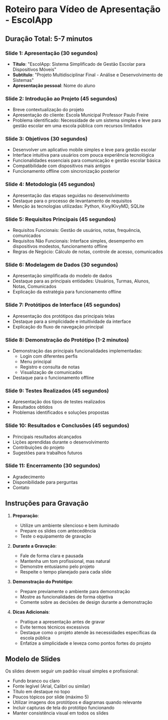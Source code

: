 # Roteiro para Vídeo de Apresentação - EscolApp

## Duração Total: 5-7 minutos

### Slide 1: Apresentação (30 segundos)
- **Título**: "EscolApp: Sistema Simplificado de Gestão Escolar para Dispositivos Móveis"
- **Subtítulo**: "Projeto Multidisciplinar Final - Análise e Desenvolvimento de Sistemas"
- **Apresentação pessoal**: Nome do aluno

### Slide 2: Introdução ao Projeto (45 segundos)
- Breve contextualização do projeto
- Apresentação do cliente: Escola Municipal Professor Paulo Freire
- Problema identificado: Necessidade de um sistema simples e leve para gestão escolar em uma escola pública com recursos limitados

### Slide 3: Objetivos (30 segundos)
- Desenvolver um aplicativo mobile simples e leve para gestão escolar
- Interface intuitiva para usuários com pouca experiência tecnológica
- Funcionalidades essenciais para comunicação e gestão escolar básica
- Compatibilidade com dispositivos mais antigos
- Funcionamento offline com sincronização posterior

### Slide 4: Metodologia (45 segundos)
- Apresentação das etapas seguidas no desenvolvimento
- Destaque para o processo de levantamento de requisitos
- Menção às tecnologias utilizadas: Python, Kivy/KivyMD, SQLite

### Slide 5: Requisitos Principais (45 segundos)
- Requisitos Funcionais: Gestão de usuários, notas, frequência, comunicados
- Requisitos Não Funcionais: Interface simples, desempenho em dispositivos modestos, funcionamento offline
- Regras de Negócio: Cálculo de notas, controle de acesso, comunicados

### Slide 6: Modelagem de Dados (30 segundos)
- Apresentação simplificada do modelo de dados
- Destaque para as principais entidades: Usuários, Turmas, Alunos, Notas, Comunicados
- Explicação da estratégia para funcionamento offline

### Slide 7: Protótipos de Interface (45 segundos)
- Apresentação dos protótipos das principais telas
- Destaque para a simplicidade e intuitividade da interface
- Explicação do fluxo de navegação principal

### Slide 8: Demonstração do Protótipo (1-2 minutos)
- Demonstração das principais funcionalidades implementadas:
  - Login com diferentes perfis
  - Menu principal
  - Registro e consulta de notas
  - Visualização de comunicados
- Destaque para o funcionamento offline

### Slide 9: Testes Realizados (45 segundos)
- Apresentação dos tipos de testes realizados
- Resultados obtidos
- Problemas identificados e soluções propostas

### Slide 10: Resultados e Conclusões (45 segundos)
- Principais resultados alcançados
- Lições aprendidas durante o desenvolvimento
- Contribuições do projeto
- Sugestões para trabalhos futuros

### Slide 11: Encerramento (30 segundos)
- Agradecimento
- Disponibilidade para perguntas
- Contato

## Instruções para Gravação

1. **Preparação**:
   - Utilize um ambiente silencioso e bem iluminado
   - Prepare os slides com antecedência
   - Teste o equipamento de gravação

2. **Durante a Gravação**:
   - Fale de forma clara e pausada
   - Mantenha um tom profissional, mas natural
   - Demonstre entusiasmo pelo projeto
   - Respeite o tempo planejado para cada slide

3. **Demonstração do Protótipo**:
   - Prepare previamente o ambiente para demonstração
   - Mostre as funcionalidades de forma objetiva
   - Comente sobre as decisões de design durante a demonstração

4. **Dicas Adicionais**:
   - Pratique a apresentação antes de gravar
   - Evite termos técnicos excessivos
   - Destaque como o projeto atende às necessidades específicas da escola pública
   - Enfatize a simplicidade e leveza como pontos fortes do projeto

## Modelo de Slides

Os slides devem seguir um padrão visual simples e profissional:
- Fundo branco ou claro
- Fonte legível (Arial, Calibri ou similar)
- Título em destaque no topo
- Poucos tópicos por slide (máximo 5)
- Utilizar imagens dos protótipos e diagramas quando relevante
- Incluir capturas de tela do protótipo funcionando
- Manter consistência visual em todos os slides
